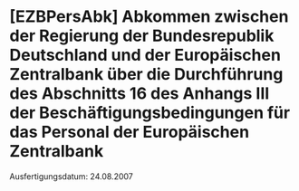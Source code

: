 # [EZBPersAbk] Abkommen zwischen der Regierung der Bundesrepublik Deutschland und der Europäischen Zentralbank über die Durchführung des Abschnitts 16 des Anhangs III der Beschäftigungsbedingungen für das Personal der Europäischen Zentralbank

Ausfertigungsdatum: 24.08.2007

 